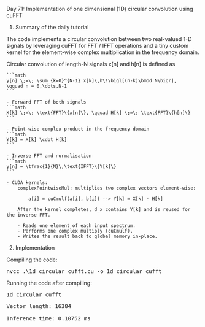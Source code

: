 Day 71: Implementation of one dimensional (1D) circular convolution using cuFFT

1) Summary of the daily tutorial

The code implements a circular convolution between two real-valued 1-D signals by leveraging cuFFT for FFT / IFFT operations and a tiny custom kernel for the element-wise complex multiplication in the frequency domain.

Circular convolution of length-N signals x[n] and h[n] is defined as

    ```math
    y[n] \;=\; \sum_{k=0}^{N-1} x[k]\,h\!\bigl[(n-k)\bmod N\bigr],
    \qquad n = 0,\dots,N-1
    ```

	- Forward FFT of both signals
    ```math
    X[k] \;=\; \text{FFT}\{x[n]\}, \qquad H[k] \;=\; \text{FFT}\{h[n]\}	
    ```

    - Point-wise complex product in the frequency domain
    ```math
    Y[k] = X[k] \cdot H[k]
    ```

    - Inverse FFT and normalisation
    ```math
    y[n] = \tfrac{1}{N}\,\text{IFFT}\{Y[k]\}
    ```

    - CUDA kernels:
	    complexPointwiseMul: multiplies two complex vectors element-wise:

            a[i] = cuCmulf(a[i], b[i]) --> Y[k] = X[k] · H[k]

        After the kernel completes, d_x contains Y[k] and is reused for the inverse FFT.

        - Reads one element of each input spectrum.
        - Performs one complex multiply (cuCmulf).
        - Writes the result back to global memory in-place.

2) Implementation

Compiling the code:

<pre>nvcc .\1d_circular_cufft.cu -o 1d_circular_cufft</pre>

Running the code after compiling:

<pre>1d_circular_cufft</pre>

<pre>Vector length: 16384

Inference time: 0.10752 ms</pre>